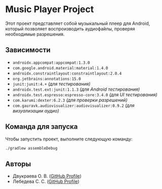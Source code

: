 # Music Player Project

Этот проект представляет собой музыкальный плеер для Android, который позволяет воспроизводить аудиофайлы, проверяя необходимые разрешения.

## Зависимости

- `androidx.appcompat:appcompat:1.3.0`
- `com.google.android.material:material:1.4.0`
- `androidx.constraintlayout:constraintlayout:2.0.4`
- `org.jetbrains:annotations:15.0`
- `junit:junit:4.+` *(для тестирования)*
- `androidx.test.ext:junit:1.1.3` *(для Android тестирования)*
- `androidx.test.espresso:espresso-core:3.4.0` *(для UI тестирования)*
- `com.karumi:dexter:6.2.3` *(для проверки разрешений)*
- `com.gauravk.audiovisualizer:audiovisualizer:0.9.2` *(для визуализации аудио)*

## Команда для запуска

Чтобы запустить проект, выполните следующую команду:

```bash
./gradlew assembleDebug
```

## Авторы

- Двукраева О. В. ([GitHub Profile](https://github.com/Liberty-in))
- Лебедева С. С. ([GitHub Profile](https://github.com/SaturnAnt))
